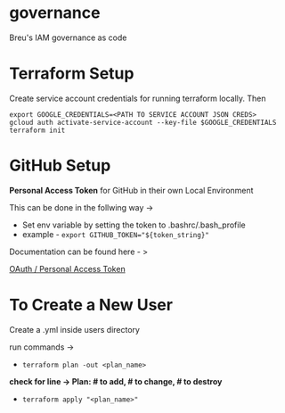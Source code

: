 # governance

Breu's IAM governance as code


# Terraform Setup

Create service account credentials for running terraform locally. Then

```
export GOOGLE_CREDENTIALS=<PATH TO SERVICE ACCOUNT JSON CREDS>
gcloud auth activate-service-account --key-file $GOOGLE_CREDENTIALS
terraform init

```

# GitHub Setup

**Personal Access Token** for GitHub in their own Local Environment

This can be done in the follwing way ->

  - Set env variable by setting the token to .bashrc/.bash_profile
  - example - `export GITHUB_TOKEN="${token_string}"`

Documentation can be found here - >

[OAuth / Personal Access Token](https://registry.terraform.io/providers/integrations/github/latest/docs#oauth--personal-access-token)

# To Create a New User

Create a <username>.yml inside users directory

run commands -> 

  - `terraform plan -out <plan_name>`
  
**check for line -> Plan: # to add, # to change, # to destroy**
  
  - `terraform apply "<plan_name>"`
